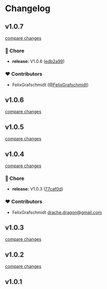 # Changelog

## v1.0.7

[compare changes](https://github.com/FelixGrafschmidt/ui/compare/v1.0.5...v1.0.7)

### 🏡 Chore

- **release:** V1.0.6 ([edb2a99](https://github.com/FelixGrafschmidt/ui/commit/edb2a99))

### ❤️  Contributors

- FelixGrafschmidt ([@FelixGrafschmidt](http://github.com/FelixGrafschmidt))

## v1.0.6

[compare changes](https://github.com/FelixGrafschmidt/ui/compare/v1.0.5...v1.0.6)

## v1.0.5

[compare changes](https://github.com/FelixGrafschmidt/ui/compare/v1.0.4...v1.0.5)

## v1.0.4

[compare changes](https://github.com/FelixGrafschmidt/ui/compare/v1.0.2...v1.0.4)

### 🏡 Chore

- **release:** V1.0.3 ([77caf0d](https://github.com/FelixGrafschmidt/ui/commit/77caf0d))

### ❤️  Contributors

- FelixGrafschmidt <drache.dragon@gmail.com>

## v1.0.3

[compare changes](https://github.com/FelixGrafschmidt/ui/compare/v1.0.2...v1.0.3)

## v1.0.2

[compare changes](https://github.com/FelixGrafschmidt/ui/compare/v1.0.1...v1.0.2)

## v1.0.1
